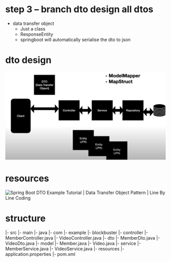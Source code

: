 # step 3 – branch dto design all dtos
- data transfer object
    - Just a class
    - ResponseEntity <DTOClass>
    - springboot will automatically serialise the dto to json

# dto design
![DTOExample](./attachments/dtoExample.png)





# resources

![Spring Boot DTO Example Tutorial | Data Transfer Object Pattern | Line By Line Coding ](https://www.youtube.com/watch?v=THv-TI1ZNMk)




# structure
|- src
    |- main
        |- java
            |- com
                |- example
                    |- blockbuster
                        |- controller
                            |- MemberController.java
                            |- VideoController.java
                        |- dto
                            |- MemberDto.java
                            |- VideoDto.java
                        |- model
                            |- Member.java
                            |- Video.java
                        |- service
                            |- MemberService.java
                            |- VideoService.java
        |- resources
            |- application.properties
|- pom.xml
